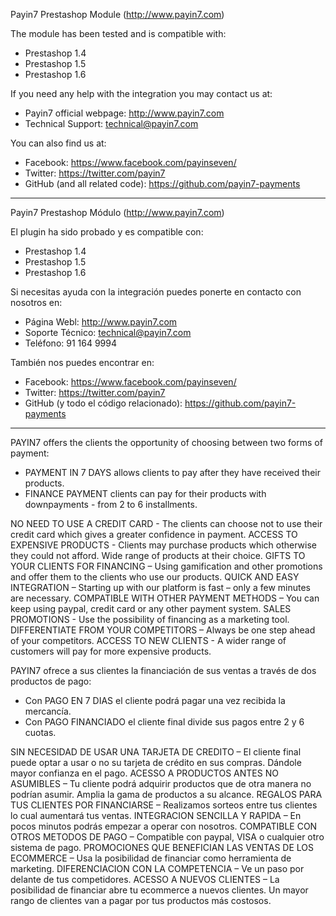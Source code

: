 Payin7 Prestashop Module (http://www.payin7.com)

The module has been tested and is compatible with:

- Prestashop 1.4
- Prestashop 1.5
- Prestashop 1.6

If you need any help with the integration you may contact us at:

- Payin7 official webpage: http://www.payin7.com
- Technical Support: technical@payin7.com

You can also find us at:

- Facebook: https://www.facebook.com/payinseven/
- Twitter: https://twitter.com/payin7
- GitHub (and all related code): https://github.com/payin7-payments

------------------------------------------------------------------------

Payin7 Prestashop Módulo (http://www.payin7.com)

El plugin ha sido probado y es compatible con:

- Prestashop 1.4
- Prestashop 1.5
- Prestashop 1.6

Si necesitas ayuda con la integración puedes ponerte en contacto con nosotros en:

- Página Webl: http://www.payin7.com
- Soporte Técnico: technical@payin7.com
- Teléfono:  91 164 9994

También nos puedes encontrar en:

- Facebook: https://www.facebook.com/payinseven/
- Twitter: https://twitter.com/payin7
- GitHub (y todo el código relacionado): https://github.com/payin7-payments

------------------------------------------------------------------------

PAYIN7 offers the clients the opportunity of choosing between two forms of payment:

- PAYMENT IN 7 DAYS allows clients to pay after they have received their products. 
- FINANCE PAYMENT clients can pay for their products with downpayments - from 2 to 6 installments.

NO NEED TO USE  A CREDIT CARD - The clients can choose not to use their credit card which gives a greater confidence in payment.
ACCESS TO EXPENSIVE PRODUCTS - Clients may purchase products which otherwise they could not afford. Wide range of products at their choice.
GIFTS TO YOUR CLIENTS FOR FINANCING – Using gamification and other promotions and offer them to the clients who use our products.
QUICK AND EASY INTEGRATION – Starting up with our platform is fast – only a few minutes are necessary.
COMPATIBLE WITH OTHER PAYMENT METHODS – You can keep using paypal, credit card or any other payment system.
SALES PROMOTIONS - Use the possibility of financing as a marketing tool.
DIFFERENTIATE FROM YOUR COMPETITORS – Always be one step ahead of your competitors.
ACCESS TO NEW CLIENTS - A wider range of customers will pay for more expensive products.

PAYIN7 ofrece a sus clientes la financiación de sus ventas a través de dos productos de pago:

- Con PAGO EN 7 DIAS el cliente podrá pagar una vez recibida la mercancía. 
- Con PAGO FINANCIADO el cliente final divide sus pagos entre 2 y 6 cuotas.

SIN NECESIDAD DE USAR UNA TARJETA DE CREDITO – El cliente final puede optar a usar o no su tarjeta de crédito en sus compras.  Dándole mayor confianza en el pago.
ACESSO A PRODUCTOS ANTES NO ASUMIBLES – Tu cliente podrá adquirir productos que de otra manera no podrían asumir.  Amplia la gama de productos a su alcance.
REGALOS PARA TUS CLIENTES POR FINANCIARSE – Realizamos sorteos entre tus clientes lo cual aumentará tus ventas. 
INTEGRACION SENCILLA Y RAPIDA – En pocos minutos podrás empezar a operar con nosotros. 
COMPATIBLE CON OTROS METODOS DE PAGO – Compatible con paypal, VISA o cualquier otro sistema de pago. 
PROMOCIONES QUE BENEFICIAN LAS VENTAS DE LOS ECOMMERCE – Usa la posibilidad de financiar como herramienta de marketing. 
DIFERENCIACION CON LA COMPETENCIA – Ve un paso por delante de tus competidores. 
ACESSO A NUEVOS CLIENTES – La posibilidad de financiar abre tu ecommerce a nuevos clientes. Un mayor rango de clientes van a pagar por tus productos más costosos.
